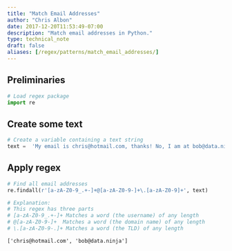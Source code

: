 ```yaml
---
title: "Match Email Addresses"
author: "Chris Albon"
date: 2017-12-20T11:53:49-07:00
description: "Match email addresses in Python."
type: technical_note
draft: false
aliases: [/regex/patterns/match_email_addresses/]
---
```

## Preliminaries


```python
# Load regex package
import re
```

## Create some text


```python
# Create a variable containing a text string
text =  'My email is chris@hotmail.com, thanks! No, I am at bob@data.ninja.'
```

## Apply regex


```python
# Find all email addresses
re.findall(r'[a-zA-Z0-9_.+-]+@[a-zA-Z0-9-]+\.[a-zA-Z0-9]+', text)

# Explanation:
# This regex has three parts
# [a-zA-Z0-9_.+-]+ Matches a word (the username) of any length
# @[a-zA-Z0-9-]+  Matches a word (the domain name) of any length
# \.[a-zA-Z0-9-.]+ Matches a word (the TLD) of any length
```




    ['chris@hotmail.com', 'bob@data.ninja']


